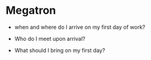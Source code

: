 # Megatron
- when and where do I arrive on my first day of work? 

- Who do I meet upon arrival?
- What should I bring on my first day?
